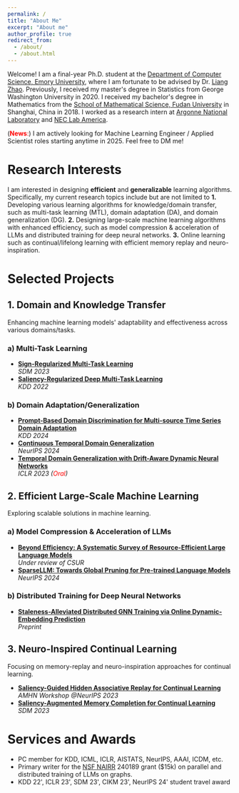 ```yaml
---
permalink: /
title: "About Me"
excerpt: "About me"
author_profile: true
redirect_from: 
  - /about/
  - /about.html
---
```


Welcome! I am a final-year Ph.D. student at the [Department of Computer Science, Emory University](https://www.cs.emory.edu/home/), where I am fortunate to be advised by Dr. [Liang Zhao](https://cs.emory.edu/~lzhao41/). Previously, I received my master's degree in Statistics from George Washington University in 2020. I received my bachelor's degree in Mathematics from the [School of Mathematical Science, Fudan University](https://math.fudan.edu.cn/) in Shanghai, China in 2018. I worked as a research intern at [Argonne National Laboratory](https://www.anl.gov/) and  [NEC Lab America](https://www.nec-labs.com/).

(<span style="color: red;">**News**:</span>) I am actively looking for Machine Learning Engineer / Applied Scientist roles starting anytime in 2025. Feel free to DM me!

Research Interests
======
I am interested in designing **efficient** and **generalizable** learning algorithms. Specifically, my current research topics include but are not limited to **1.** Developing various learning algorithms for knowledge/domain transfer, such as multi-task learning (MTL), domain adaptation (DA), and domain generalization (DG). **2.** Designing large-scale machine learning algorithms with enhanced efficiency, such as model compression & acceleration of LLMs and distributed training for deep neural networks. **3.** Online learning such as continual/lifelong learning with efficient memory replay and neuro-inspiration. 

Selected Projects
=====
## 1. Domain and Knowledge Transfer
Enhancing machine learning models' adaptability and effectiveness across various domains/tasks.
### a) Multi-Task Learning
- [**Sign-Regularized Multi-Task Learning**](https://epubs.siam.org/doi/pdf/10.1137/1.9781611977653.ch89)   
  _SDM 2023_  
- [**Saliency-Regularized Deep Multi-Task Learning**](https://dl.acm.org/doi/pdf/10.1145/3534678.3539442)  
  _KDD 2022_  

### b) Domain Adaptation/Generalization
- [**Prompt-Based Domain Discrimination for Multi-source Time Series Domain Adaptation**](https://arxiv.org/abs/2312.12276)   
  _KDD 2024_
- [**Continuous Temporal Domain Generalization**](https://arxiv.org/abs/2405.16075)   
  _NeurIPS 2024_  
- [**Temporal Domain Generalization with Drift-Aware Dynamic Neural Networks**](https://openreview.net/pdf?id=sWOsRj4nT1n)  
  _ICLR 2023 (<span style="color: red;">Oral</span>)_ 

## 2. Efficient Large-Scale Machine Learning
Exploring scalable solutions in machine learning.
### a) Model Compression & Acceleration of LLMs 
- [**Beyond Efficiency: A Systematic Survey of Resource-Efficient Large Language Models**](https://arxiv.org/abs/2401.00625)   
  _Under review of CSUR_
- [**SparseLLM: Towards Global Pruning for Pre-trained Language Models**](https://arxiv.org/pdf/2402.17946v3)   
  _NeurIPS 2024_ 

### b) Distributed Training for Deep Neural Networks
- [**Staleness-Alleviated Distributed GNN Training via Online Dynamic-Embedding Prediction**](https://arxiv.org/pdf/2308.13466)  
  _Preprint_

## 3. Neuro-Inspired Continual Learning
Focusing on memory-replay and neuro-inspiration approaches for continual learning.
- [**Saliency-Guided Hidden Associative Replay for Continual Learning**](https://openreview.net/pdf?id=Fhx7nVoCQW)   
  _AMHN Workshop @NeurIPS 2023_  
- [**Saliency-Augmented Memory Completion for Continual Learning**](https://epubs.siam.org/doi/pdf/10.1137/1.9781611977653.ch28)  
  _SDM 2023_  


Services and Awards
======
* PC member for KDD, ICML, ICLR, AISTATS, NeurIPS, AAAI, ICDM, etc.
* Primary writer for the [NSF NAIRR](https://nairrpilot.org/) 240189 grant ($15k) on parallel and distributed training of LLMs on graphs.
* KDD 22', ICLR 23', SDM 23', CIKM 23', NeurIPS 24' student travel award



